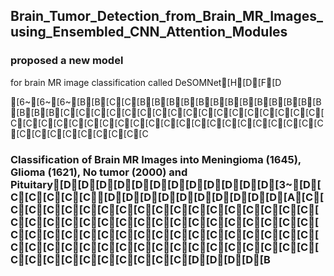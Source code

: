 ## Brain_Tumor_Detection_from_Brain_MR_Images_using_Ensembled_CNN_Attention_Modules

### proposed a new model 
for brain MR image classification called DeSOMNet[H[D[F[D




[6~[6~[6~[B[B[C[C[B[B[B[B[B[B[B[B[B[B[B[B[B[B[B[B[C[C[C[C[C[C[C[C[C[C[C[C[C[C[C[C[C[C[C[C[C[C[C[C[C[C[C[C[C[C[C[C[C[C[C[C[C[C[C[C[C[C[C[C[C[C[C

### Classification of Brain MR Images into Meningioma (1645), Glioma (1621), No tumor (2000) and Pituitary[D[D[D[D[D[D[D[D[D[D[D[D[3~[D[C[C[C[C[C[D[D[D[D[D[D[D[D[D[D[A[C[C[C[C[C[C[C[C[C[C[C[C[C[C[C[C[C[C[C[C[C[C[C[C[C[C[C[C[C[C[C[C[C[C[C[C[C[C[C[C[C[C[C[C[C[C[C[C[C[C[C[C[C[C[C[C[C[C[C[C[C[C[C[C[C[C[C[C[C[C[C[C[C[C[C[C[C[C[C[D[D[D[D[B
